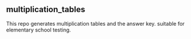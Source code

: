 ## multiplication_tables

This repo generates multiplication tables and the answer key.  suitable for elementary school testing.